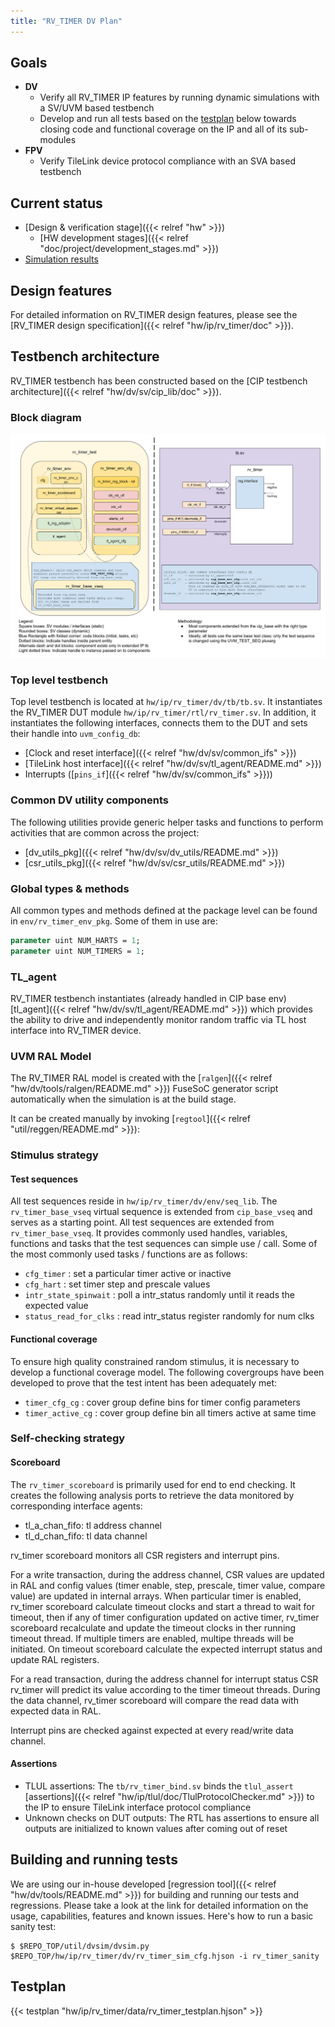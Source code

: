 ```yaml
---
title: "RV_TIMER DV Plan"
---
```


## Goals
* **DV**
  * Verify all RV_TIMER IP features by running dynamic simulations with a SV/UVM based testbench
  * Develop and run all tests based on the [testplan](#testplan) below towards closing code and functional coverage on the IP and all of its sub-modules
* **FPV**
  * Verify TileLink device protocol compliance with an SVA based testbench

## Current status
* [Design & verification stage]({{< relref "hw" >}})
  * [HW development stages]({{< relref "doc/project/development_stages.md" >}})
* [Simulation results](https://reports.opentitan.org/hw/ip/rv_timer/dv/latest/results.html)

## Design features
For detailed information on RV_TIMER design features, please see the [RV_TIMER design specification]({{< relref "hw/ip/rv_timer/doc" >}}).

## Testbench architecture
RV_TIMER testbench has been constructed based on the [CIP testbench architecture]({{< relref "hw/dv/sv/cip_lib/doc" >}}).

### Block diagram
![Block diagram](tb.svg)

### Top level testbench
Top level testbench is located at `hw/ip/rv_timer/dv/tb/tb.sv`. It instantiates the RV_TIMER DUT module `hw/ip/rv_timer/rtl/rv_timer.sv`.
In addition, it instantiates the following interfaces, connects them to the DUT and sets their handle into `uvm_config_db`:
* [Clock and reset interface]({{< relref "hw/dv/sv/common_ifs" >}})
* [TileLink host interface]({{< relref "hw/dv/sv/tl_agent/README.md" >}})
* Interrupts ([`pins_if`]({{< relref "hw/dv/sv/common_ifs" >}}))

### Common DV utility components
The following utilities provide generic helper tasks and functions to perform activities that are common across the project:
* [dv_utils_pkg]({{< relref "hw/dv/sv/dv_utils/README.md" >}})
* [csr_utils_pkg]({{< relref "hw/dv/sv/csr_utils/README.md" >}})

### Global types & methods
All common types and methods defined at the package level can be found in `env/rv_timer_env_pkg`.
Some of them in use are:
```systemverilog
parameter uint NUM_HARTS = 1;
parameter uint NUM_TIMERS = 1;
```

### TL_agent
RV_TIMER testbench instantiates (already handled in CIP base env) [tl_agent]({{< relref "hw/dv/sv/tl_agent/README.md" >}})
which provides the ability to drive and independently monitor random traffic via
TL host interface into RV_TIMER device.

### UVM RAL Model
The RV_TIMER RAL model is created with the [`ralgen`]({{< relref "hw/dv/tools/ralgen/README.md" >}}) FuseSoC generator script automatically when the simulation is at the build stage.

It can be created manually by invoking [`regtool`]({{< relref "util/reggen/README.md" >}}):

### Stimulus strategy
#### Test sequences
All test sequences reside in `hw/ip/rv_timer/dv/env/seq_lib`.
The `rv_timer_base_vseq` virtual sequence is extended from `cip_base_vseq` and serves as a starting point.
All test sequences are extended from `rv_timer_base_vseq`.
It provides commonly used handles, variables, functions and tasks that the test sequences can simple use / call.
Some of the most commonly used tasks / functions are as follows:
* `cfg_timer`            : set a particular timer active or inactive
* `cfg_hart`             : set timer step and prescale values
* `intr_state_spinwait`  : poll a intr_status randomly until it reads the expected value
* `status_read_for_clks` : read intr_status register randomly for num clks

#### Functional coverage
To ensure high quality constrained random stimulus, it is necessary to develop a functional coverage model.
The following covergroups have been developed to prove that the test intent has been adequately met:
* `timer_cfg_cg`    : cover group define bins for timer config parameters
* `timer_active_cg` : cover group define bin all timers active at same time

### Self-checking strategy
#### Scoreboard
The `rv_timer_scoreboard` is primarily used for end to end checking.
It creates the following analysis ports to retrieve the data monitored by corresponding interface agents:
* tl_a_chan_fifo: tl address channel
* tl_d_chan_fifo: tl data channel

rv_timer scoreboard monitors all CSR registers and interrupt pins.

For a write transaction, during the address channel, CSR values are updated in RAL and config values (timer enable, step, prescale, timer value, compare value) are updated in internal arrays.
When particular timer is enabled, rv_timer scoreboard calculate timeout clocks and start a thread to wait for timeout, then if any of timer configuration updated on active timer, rv_timer scoreboard recalculate and update the timeout clocks in ther running timeout thread.
If multiple timers are enabled, multipe threads will be initiated. On timeout scoreboard calculate the expected interrupt status and update RAL registers.

For a read transaction, during the address channel for interrupt status CSR rv_timer will predict its value according to the timer timeout threads.
During the data channel, rv_timer scoreboard will compare the read data with expected data in RAL.

Interrupt pins are checked against expected at every read/write data channel.

#### Assertions
* TLUL assertions: The `tb/rv_timer_bind.sv` binds the `tlul_assert` [assertions]({{< relref "hw/ip/tlul/doc/TlulProtocolChecker.md" >}}) to the IP to ensure TileLink interface protocol compliance
* Unknown checks on DUT outputs: The RTL has assertions to ensure all outputs are initialized to known values after coming out of reset

## Building and running tests
We are using our in-house developed [regression tool]({{< relref "hw/dv/tools/README.md" >}}) for building and running our tests and regressions.
Please take a look at the link for detailed information on the usage, capabilities, features and known issues.
Here's how to run a basic sanity test:
```console
$ $REPO_TOP/util/dvsim/dvsim.py $REPO_TOP/hw/ip/rv_timer/dv/rv_timer_sim_cfg.hjson -i rv_timer_sanity
```

## Testplan
{{< testplan "hw/ip/rv_timer/data/rv_timer_testplan.hjson" >}}
